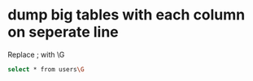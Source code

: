 # dump big tables with each column on seperate line

Replace ; with \G

```bash
select * from users\G
```
